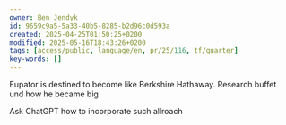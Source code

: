 ```yaml
---
owner: Ben Jendyk
id: 9659c9a5-5a33-40b5-8285-b2d96c0d593a
created: 2025-04-25T01:50:25+0200
modified: 2025-05-16T18:43:26+0200
tags: [access/public, language/en, pr/25/116, tf/quarter]
key-words: []
---
```


Eupator is destined to become like Berkshire Hathaway. Research buffet und how he became big 

Ask ChatGPT how to incorporate such allroach